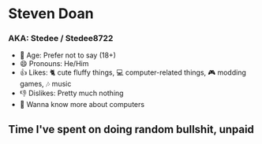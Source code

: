 # Steven Doan
### AKA: Stedee / Stedee8722

- 🤔 Age: Prefer not to say (18+)
- 😄 Pronouns: He/Him
- 👍 Likes: 🐈 cute fluffy things, 💻 computer-related things, 🎮 modding games, 🎶 music
- 👎 Dislikes: Pretty much nothing
- 🥹 Wanna know more about computers

## Time I've spent on doing random bullshit, unpaid
<script src="https://gist.github.com/Stedee8722/7889c2bf54a139603a5d82c012c036c7.js"></script>
